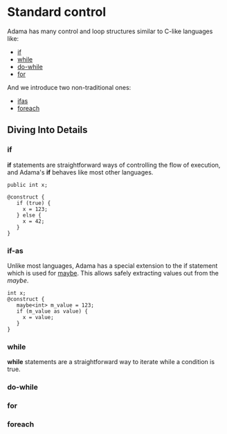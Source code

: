 # Standard control

Adama has many control and loop structures similar to C-like languages like:

* [if](#if)
* [while](#while)
* [do-while](#do-while)
* [for](#for)

And we introduce two non-traditional ones:
* [ifas](#if-as)
* [foreach](#foreach)

## Diving Into Details

### if

**if** statements are straightforward ways of controlling the flow of execution, and Adama's **if** behaves like most other languages.

```adama
public int x;

@construct {
   if (true) {
     x = 123;
   } else {
   	 x = 42;
   }
}
```

### if-as

Unlike most languages, Adama has a special extension to the if statement which is used for [maybe](/docs/reference-maybe-types). This allows safely extracting values out from the *maybe*.

```adama
int x;
@construct {
   maybe<int> m_value = 123;
   if (m_value as value) {
     x = value;
   }
}
```

### while

**while** statements are a straightforward way to iterate while a condition is true.

### do-while

### for

### foreach
